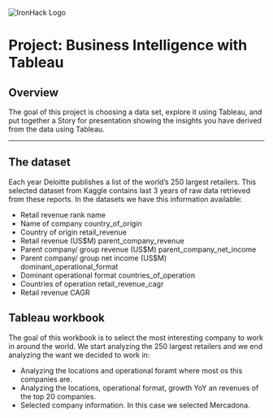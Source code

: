 ![IronHack Logo](https://s3-eu-west-1.amazonaws.com/ih-materials/uploads/upload_d5c5793015fec3be28a63c4fa3dd4d55.png)

# Project: Business Intelligence with Tableau

## Overview

The goal of this project is choosing a data set, explore it using Tableau, and put together a Story for presentation showing the insights you have derived from the data using Tableau.


---

## The dataset

Each year Deloitte publishes a list of the world’s 250 largest retailers. This selected dataset from Kaggle contains last 3 years of raw data retrieved from these reports. In the datasets we have this information available:
* Retail revenue rank name
* Name of company country_of_origin
* Country of origin retail_revenue
* Retail revenue (US$M) parent_company_revenue
* Parent company/ group revenue (US$M) parent_company_net_income
* Parent company/ group net income (US$M) dominant_operational_format
* Dominant operational format countries_of_operation
* Countries of operation retail_revenue_cagr
* Retail revenue CAGR

## Tableau workbook

The goal of this workbook is to select the most interesting company to work in around the world. We start analyzing the 250 largest retailers and we end analyzing the want we decided to work in:
* Analyzing the locations and operational foramt where most os this companies are.
* Analyzing the locations, operational format, growth YoY an revenues of the top 20 companies.
* Selected company information. In this case we selected Mercadona.

